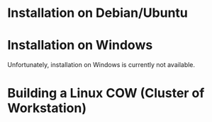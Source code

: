 # Installation on Debian/Ubuntu

# Installation on Windows
Unfortunately, installation on Windows is currently not available.

# Building a Linux COW (Cluster of Workstation)
